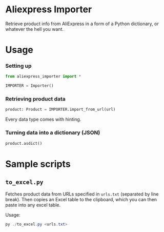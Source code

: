 # Aliexpress Importer
Retrieve product info from AliExpress in a form of a Python dictionary, or whatever the hell you want.


# Usage
### Setting up
```py
from aliexpress_importer import *

IMPORTER = Importer()
```

### Retrieving product data
```py
product: Product = IMPORTER.import_from_url(url)
```
Every data type comes with hinting.

### Turning data into a dictionary (JSON)
```py
product.asdict()
```


# Sample scripts
## `to_excel.py`
Fetches product data from URLs specified in `urls.txt` (separated by line break). Then copies an Excel table to the clipboard, which you can then paste into any excel table.

Usage:
```powershell
py ./to_excel.py <urls.txt>
```
